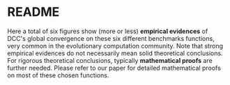 # README

Here a total of six figures show (more or less) **empirical evidences** of DCC's global convergence on these six different benchmarks functions, very common in the evolutionary computation community. Note that strong empirical evidences do not necessarily mean solid theoretical conclusions. For rigorous theoretical conclusions, typically **mathematical proofs** are further needed. Please refer to our paper for detailed mathematical proofs on most of these chosen functions.
